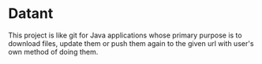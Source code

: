 # Datant

This project is like git for Java applications whose primary purpose is to download files, 
update them or push them again to the given url with user's own method of doing them.

